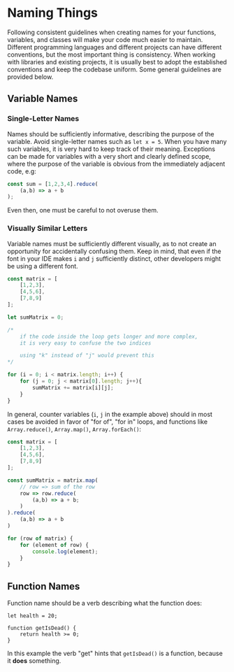 # Naming Things

Following consistent guidelines when creating names for your functions, variables, and classes will make your code much easier to maintain. Different programming languages and different projects can have different conventions, but the most important thing is consistency. When working with libraries and existing projects, it is usually best to adopt the established conventions and keep the codebase uniform. Some general guidelines are provided below.

## Variable Names

### Single-Letter Names

Names should be sufficiently informative, describing the purpose of the variable. Avoid single-letter names such as `let x = 5`. When you have many such variables, it is very hard to keep track of their meaning. Exceptions can be made for variables with a very short and clearly defined scope, where the purpose of the variable is obvious from the immediately adjacent code, e.g:

```js
const sum = [1,2,3,4].reduce(
	(a,b) => a + b
);
```
Even then, one must be careful to not overuse them.

### Visually Similar Letters

Variable names must be sufficiently different visually, as to not create an opportunity for accidentally confusing them. Keep in mind, that even if the font in your IDE makes `i` and `j` sufficiently distinct, other developers might be using a different font.

```js
const matrix = [
    [1,2,3],
    [4,5,6],
    [7,8,9]
];

let sumMatrix = 0;

/*
	if the code inside the loop gets longer and more complex,
	it is very easy to confuse the two indices

	using "k" instead of "j" would prevent this
*/

for (i = 0; i < matrix.length; i++) {
    for (j = 0; j < matrix[0].length; j++){
        sumMatrix += matrix[i][j];
    }
}
```

In general, counter variables (`i`, `j` in the example above) should in most cases be avoided in favor of "for of", "for in" loops, and functions like `Array.reduce()`, `Array.map()`, `Array.forEach()`:

```js
const matrix = [
	[1,2,3],
	[4,5,6],
	[7,8,9]
];

const sumMatrix = matrix.map(
	// row => sum of the row
	row => row.reduce(
		(a,b) => a + b;
	)
).reduce(
	(a,b) => a + b
)

for (row of matrix) {
	for (element of row) {
		console.log(element);
	}
}
```

## Function Names

Function name should be a verb describing what the function does:

```
let health = 20;

function getIsDead() {
	return health >= 0;
}
```

In this example the verb "get" hints that `getIsDead()` is a function, because it **does** something.